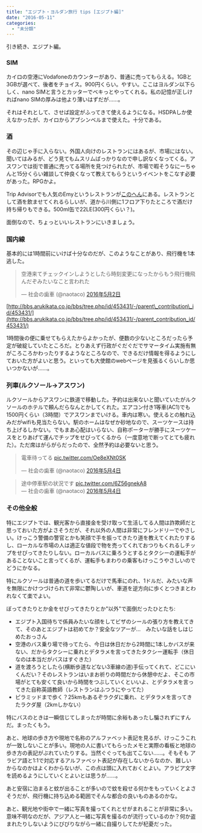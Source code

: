 ```yaml
---
title: "エジプト・ヨルダン旅行 tips [エジプト編]"
date: "2016-05-11"
categories: 
  - "未分類"
---
```


引き続き、エジプト編。

### SIM

カイロの空港にVodafoneのカウンターがあり、普通に売ってもらえる。1GBと3GBが選べて、後者をチョイス。900円くらい。やすい。ここはヨルダン以下らしく、nano SIMと言うとカッターでベキっとやってくれる。私の記憶が正しければnano SIMの厚みは他より薄いはずだが……。

それはそれとして、させば設定がふってきて使えるようになる。HSDPAしか使えなかったが、カイロからアブシンベルまで使えた。十分である。

### 酒

その辺じゃ手に入らない。外国人向けのレストランにはあるが、市場にはない。聞いてはみるが、どう見てもムスリムばっかりなので申し訳なくなってくる。アスワンでは街で普通に売ってる場所を見つけられたが、市場で暇そうなにーちゃんと15分くらい雑談して仲良くなって教えてもらうというイベントをこなす必要があった。RPGかよ。

Trip Advisorでも人気のEmyというレストランが[このへん](https://www.google.co.jp/maps/place/24%C2%B005'24.9%22N+32%C2%B053'41.8%22E/@24.090238,32.8943192,285m/data=!3m2!1e3!4b1!4m5!3m4!1s0x0:0x0!8m2!3d24.090238!4d32.894945)にある。レストランとして酒を飲ませてくれるらしいが、道から川側に1フロア下りたところで酒だけ持ち帰りもできる。500ml缶で22LE(300円くらい？)。

面倒なので、ちょっといいレストランにいきましょう。

### 国内線

基本的には1時間前にいけば十分なのだが、このようなことがあり、飛行機を1本逃した。

<blockquote class="twitter-tweet" data-lang="ja"><p lang="ja" dir="ltr">空港来てチェックインしようとしたら時刻変更になったからもう飛行機飛んだぞみたいなこと言われた</p>— 社会の歯車 (@naotaco) <a href="https://twitter.com/naotaco/status/727004667222364160">2016年5月2日</a></blockquote>

<script async src="//platform.twitter.com/widgets.js" charset="utf-8"></script>

[http://bbs.arukikata.co.jp/bbs/tree.php/id/453431/-/parent\_contribution\_id/453431/](http://bbs.arukikata.co.jp/bbs/tree.php/id/453431/-/parent_contribution_id/453431/)

1時間後の便に乗せてもらえたからよかったが、便数の少ないところだったら予定が破綻していたところだ。とりあえず行政がぐだぐだでサマータイム実施有無がころころかわったりするようなところなので、できるだけ情報を得るようにしておいた方がよいと思う。といっても大使館のwebページを見張るくらいしか思いつかないが……。

### 列車(ルクソール→アスワン)

ルクソールからアスワンに鉄道で移動した。予約は出来ないと聞いていたがルクソールのホテルで頼んだらなんとかしてくれた。エアコン付き1等車(AC1)でも1500円くらい（3時間）でアスワンまでいける。車内は寒い。使えるとの触れ込みだがwifiも見当たらない。駅のホームはなぜか砂地なので、スーツケースは持ち上げるしかない。でもまあ心配はいらない、自称ポーターが勝手にスーツケースをとりあげて運んでチップをせびってくるから（一度意地で断ってとても疲れた）。ただ席はがらがらだったので、全然予約は必要ないと思う。

<blockquote class="twitter-tweet" data-lang="ja"><p dir="ltr" lang="ja">電車待ってる <a href="https://t.co/Oe8eXNt0SK">pic.twitter.com/Oe8eXNt0SK</a></p>— 社会の歯車 (@naotaco) <a href="https://twitter.com/naotaco/status/727745083072745474">2016年5月4日</a></blockquote>

<script src="//platform.twitter.com/widgets.js" async charset="utf-8"></script>

<blockquote class="twitter-tweet" data-lang="ja">途中停車駅の状況です <a href="https://t.co/6Z56gnekA8">pic.twitter.com/6Z56gnekA8</a><div></div>— 社会の歯車 (@naotaco) <a href="https://twitter.com/naotaco/status/727771893147836416">2016年5月4日</a></blockquote>

<script src="//platform.twitter.com/widgets.js" async charset="utf-8"></script>

### その他全般

特にエジプトでは、観光客から直接金を受け取って生活してる人間は詐欺師だと思っておいた方がよさそうだが、それ以外の人間は非常にフレンドリーでやさしい。けっこう警備の警官とかも笑顔で手を振ってきたり道を教えてくれたりするし、ローカルな市場の人は適正な値段で物を売ってくれておつりもくれるしチップをせびってきたりしない。ローカルバスに乗ろうとするとタクシーの運転手があることないこと言ってくるが、運転手もまわりの乗客もけっこうやさしいのでどうにかなる。

特にルクソールは普通の道を歩いてるだけで馬車にのれ、1ドルだ、みたいな声を無限にかけつづけられて非常に鬱陶しいが、車道を逆方向に歩くとつきまとわれなくて楽でよい。

ぼってきたりとか金をせびってきたりとか"以外"で面倒だったひとたち:

- エジプト入国待ちで係員みたいな顔をしてビザのシールの張り方を教えてきて、そのあとエジプトは初めてか？安全なツアーが…　みたいな話をしはじめたおっさん
- 空港のバス乗り場で待ってたら、今日は休日だから2時間に1本しかバスが来ない、だからタクシーに乗れとデタラメを言ってきたタクシー運転手（休日なのは本当だがバスはすぐきた）
- 道を渡ろうとしたら(横断歩道などない3車線の道)手伝ってくれて、どこにいくんだい？そのレストランはいまお祈りの時間だから休憩中だよ、そこの市場がとても安くて良いから時間をつぶしていくといいよ、とデタラメを言ってきた自称英語教師（レストランはふつうにやってた）
- ピラミッドまで歩く？25kmもあるぞラクダに乗れ、とデタラメを言ってきたラクダ屋（2kmしかない）

特にバスのときは一瞬信じてしまったが時間に余裕もあったし騙されずにすんだ。まったくもう。

あと、地球の歩き方や現地で名称のアルファベット表記を見るが、けっこうこれが一致しないことが多い。現地の人に書いてもらったメモと実際の看板と地球の歩き方の表記がぶれていたりする。当然ぐぐっても出てこない……。そもそも アラビア語と1:1で対応するアルファベット表記が存在しないからなのか、難しいからなのかはよくわからないが、この点は頭に入れておくとよい。アラビア文字を読めるようにしていくとよいとは思うが……。

あと安宿に泊まると蚊が出ることが多いので蚊を殺せる何かをもっていくとよさそうだが、飛行機に持ち込める範囲でそんな都合の良いものあるのかな。

あと、観光地や街中で一緒に写真を撮ってくれとせがまれることが非常に多い。意味不明なのだが、アジア人と一緒に写真を撮るのが流行っているのか？何か盗まれたりしないようにびびりながら一緒に自撮りしてたが杞憂だった。
